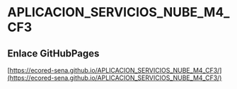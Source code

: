 # **APLICACION_SERVICIOS_NUBE_M4_CF3**

## **Enlace GitHubPages**

[https://ecored-sena.github.io/APLICACION_SERVICIOS_NUBE_M4_CF3/](https://ecored-sena.github.io/APLICACION_SERVICIOS_NUBE_M4_CF3/)

